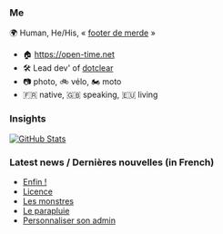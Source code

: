 ### Me

🌍 Human, He/His, « [footer de merde](https://open-time.net/post/2013/07/17/La-veritable-histoire-du-Footer-de-merde-) » 
* 🏠 https://open-time.net 
* 🛠️ Lead dev' of [dotclear](https://git.dotclear.org/dev/dotclear)
* 📷 photo, 🚲 vélo, 🏍️ moto 
* 🇫🇷 native, 🇬🇧 speaking, 🇪🇺 living

### Insights

[![GitHub Stats](https://github-readme-stats-sigma-five.vercel.app/api?username=franck-paul)](https://github.com/franck-paul)

### Latest news / Dernières nouvelles (in French)

<!-- BLOG-POST-LIST:START -->
- [Enfin !](https://open-time.net/post/2024/02/20/Enfin-)
- [Licence](https://open-time.net/post/2024/02/19/Licence)
- [Les monstres](https://open-time.net/post/2024/02/18/Les-monstres)
- [Le parapluie](https://open-time.net/post/2024/02/17/Le-parapluie)
- [Personnaliser son admin](https://open-time.net/post/2024/02/16/Personnaliser-son-admin)
<!-- BLOG-POST-LIST:END -->
